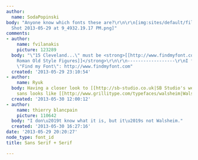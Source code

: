 ```yaml
---
author:
  name: SodaPopinski
body: "Anyone know which fonts these are?\r\n\r\n[img:sites/default/files/old-images/Screen
  Shot 2013-05-29 at 9_4932.19.17 PM.png]"
comments:
- author:
    name: fvilanakis
    picture: 123289
  body: "\"15 Cleveland...\" must be <strong>[[http://www.findmyfont.com/index.php/fonts/font-preview?fset=Linotype&ffam=Sabon%20RomanOsF%20-%20Bold&fid=3b877ff4e617d580b23463e7f85b736b&fsize=48&text=15%20Cleveland%20Sq.%20Liverpool%20United%20Kingdom%20Google%20Maps&wrap=2|Sabon
    Roman Old Style Figures]]</strong>\r\n\r\n------------------\r\nI found it using
    \"Find my Font\": http://www.findmyfont.com"
  created: '2013-05-29 23:10:54'
- author:
    name: Ryuk
  body: Having a closer look to [[http://sb-studio.co.uk|SB Studio's website]], the
    sans looks like [[http://www.grillitype.com/typefaces/walsheim|Walsheim]] to me.
  created: '2013-05-30 12:00:12'
- author:
    name: thierry blancpain
    picture: 110642
  body: "I don\u2019t know what it is, but it\u2019s not Walsheim."
  created: '2013-05-30 16:27:16'
date: '2013-05-29 20:20:27'
node_type: font_id
title: Sans Serif + Serif

---
```

